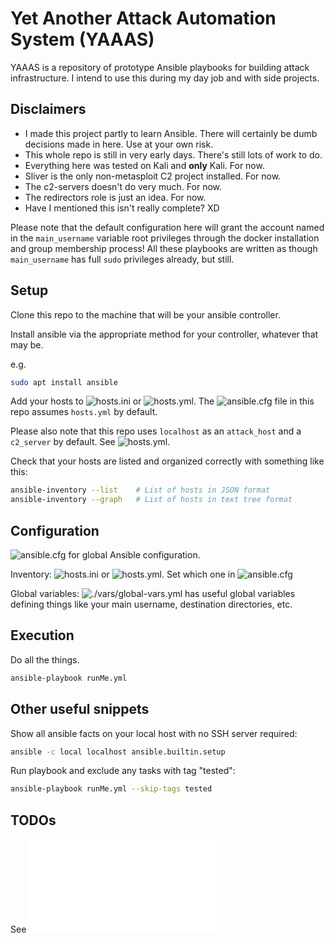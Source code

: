 # Yet Another Attack Automation System (YAAAS)

YAAAS is a repository of prototype Ansible playbooks for building attack infrastructure. I intend to use this during my day job and with side projects.

## Disclaimers

- I made this project partly to learn Ansible. There will certainly be dumb decisions made in here. Use at your own risk.
- This whole repo is still in very early days. There's still lots of work to do.
- Everything here was tested on Kali and **only** Kali. For now.
- Sliver is the only non-metasploit C2 project installed. For now.
- The c2-servers doesn't do very much. For now.
- The redirectors role is just an idea. For now.
- Have I mentioned this isn't really complete? XD

Please note that the default configuration here will grant the account named in the `main_username` variable root privileges through the docker installation and group membership process! All these playbooks are written as though `main_username` has full `sudo` privileges already, but still.

## Setup

Clone this repo to the machine that will be your ansible controller.

Install ansible via the appropriate method for your controller, whatever that may be.

e.g.

```bash
sudo apt install ansible
```

Add your hosts to ![hosts.ini](./hosts.ini) or ![hosts.yml](./hosts.yml). The ![ansible.cfg](./ansible.cfg) file in this repo assumes `hosts.yml` by default.

Please also note that this repo uses `localhost` as an `attack_host` and a `c2_server` by default. See ![hosts.yml](./hosts.yml).

Check that your hosts are listed and organized correctly with something like this:

```bash
ansible-inventory --list    # List of hosts in JSON format
ansible-inventory --graph   # List of hosts in text tree format
```

## Configuration

![ansible.cfg](./ansible.cfg) for global Ansible configuration.

Inventory: ![hosts.ini](./hosts.ini) or ![hosts.yml](./hosts.yml). Set which one in ![ansible.cfg](./ansible.cfg) 

Global variables: ![./vars/global-vars.yml](./vars/global-vars.yml) has useful global variables defining things like your main username, destination directories, etc.

## Execution

Do all the things.

```bash
ansible-playbook runMe.yml
```

## Other useful snippets

Show all ansible facts on your local host with no SSH server required:

```bash
ansible -c local localhost ansible.builtin.setup
```

Run playbook and exclude any tasks with tag "tested":

```bash
ansible-playbook runMe.yml --skip-tags tested
```

## TODOs

See ![./TODO.md](./TODO.md)

